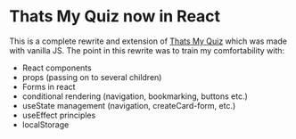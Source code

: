 # Thats My Quiz now in React

This is a complete rewrite and extension of <a href="#"> Thats My Quiz</a> which was made with vanilla JS.
The point in this rewrite was to train my comfortability with:

- React components
- props (passing on to several children)
- Forms in react
- conditional rendering (navigation, bookmarking, buttons etc.)
- useState management (navigation, createCard-form, etc.)
- useEffect principles
- localStorage
